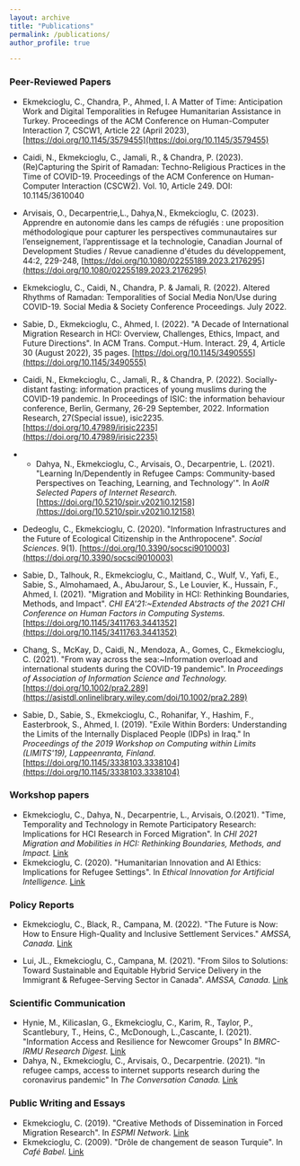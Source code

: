 ```yaml
---
layout: archive
title: "Publications"
permalink: /publications/
author_profile: true

---
```



### Peer-Reviewed Papers

- Ekmekcioglu, C., Chandra, P., Ahmed, I. A Matter of Time: Anticipation Work and Digital Temporalities in Refugee Humanitarian Assistance in Turkey. Proceedings of the ACM Conference on Human-Computer Interaction 7, CSCW1, Article 22 (April 2023), [https://doi.org/10.1145/3579455](https://doi.org/10.1145/3579455)

- Caidi, N., Ekmekcioglu, C., Jamali, R., & Chandra, P. (2023). (Re)Capturing the Spirit of Ramadan: Techno-Religious Practices in the Time of COVID-19. Proceedings of the ACM Conference on Human-Computer Interaction (CSCW2). Vol. 10, Article 249. DOI: 10.1145/3610040
  
- Arvisais, O., Decarpentrie,L., Dahya,N., Ekmekcioglu, C. (2023). Apprendre en autonomie dans les camps de réfugiés : une proposition méthodologique pour capturer les perspectives communautaires sur l’enseignement, l’apprentissage et la technologie, Canadian Journal of Development Studies / Revue canadienne d'études du développement, 44:2, 229-248, [https://doi.org/10.1080/02255189.2023.2176295](https://doi.org/10.1080/02255189.2023.2176295)

- Ekmekcioglu, C., Caidi, N., Chandra, P. & Jamali, R. (2022). Altered Rhythms of Ramadan: Temporalities of Social Media Non/Use during COVID-19. Social Media & Society Conference Proceedings. July 2022.

- Sabie, D., Ekmekcioglu, C., Ahmed, I. (2022). "A Decade of International Migration Research in HCI: Overview, Challenges, Ethics, Impact, and Future Directions". In ACM Trans. Comput.-Hum. Interact. 29, 4, Article 30 (August 2022), 35 pages. [https://doi.org/10.1145/3490555](https://doi.org/10.1145/3490555)

- Caidi, N., Ekmekcioglu, C., Jamali, R., & Chandra, P. (2022). Socially-distant fasting: information practices of young muslims during the COVID-19 pandemic. In Proceedings of ISIC: the information behaviour conference, Berlin, Germany, 26-29 September, 2022. Information Research, 27(Special issue), isic2235. [https://doi.org/10.47989/irisic2235](https://doi.org/10.47989/irisic2235)
  
- - Dahya, N., Ekmekcioglu, C., Arvisais, O., Decarpentrie, L. (2021). "Learning In/Dependently in Refugee Camps: Community-based Perspectives on Teaching, Learning, and Technology'". In *AoIR Selected Papers of Internet Research.* [https://doi.org/10.5210/spir.v2021i0.12158](https://doi.org/10.5210/spir.v2021i0.12158)
    
- Dedeoglu, C., Ekmekcioglu, C. (2020). "Information Infrastructures and the Future of Ecological Citizenship in the Anthropocene". *Social Sciences*. 9(1). [https://doi.org/10.3390/socsci9010003](https://doi.org/10.3390/socsci9010003)
- Sabie, D., Talhouk, R., Ekmekcioglu, C., Maitland, C., Wulf, V., Yafi, E., Sabie, S., Almohamaed, A., AbuJarour, S., Le Louvier, K., Hussain, F., Ahmed, I. (2021). "Migration and Mobility in HCI: Rethinking Boundaries, Methods, and Impact". *CHI EA'21:~Extended Abstracts of the 2021 CHI Conference on Human Factors in Computing Systems.* [https://doi.org/10.1145/3411763.3441352](https://doi.org/10.1145/3411763.3441352)
  
- Chang, S., McKay, D., Caidi, N., Mendoza, A., Gomes, C., Ekmekcioglu, C. (2021). "From way across the sea:~Information overload and international students during the COVID-19 pandemic". In *Proceedings of Association of Information Science and Technology.* [https://doi.org/10.1002/pra2.289](https://asistdl.onlinelibrary.wiley.com/doi/10.1002/pra2.289)
  
- Sabie, D., Sabie, S., Ekmekcioglu, C., Rohanifar, Y., Hashim, F., Easterbrook, S., Ahmed, I. (2019). "Exile Within Borders: Understanding the Limits of the Internally Displaced People (IDPs) in Iraq." In *Proceedings of the 2019 Workshop on Computing within Limits (LIMITS'19), Lappeenranta, Finland.* [https://doi.org/10.1145/3338103.3338104](https://doi.org/10.1145/3338103.3338104)


### Workshop papers

- Ekmekcioglu, C., Dahya, N., Decarpentrie, L., Arvisais, O.(2021). "Time, Temporality and Technology in Remote Participatory Research: Implications for HCI Research in Forced Migration". In *CHI 2021 Migration and Mobilities in HCI: Rethinking Boundaries, Methods, and Impact.* [Link](http://www.cs.toronto.edu/~dsabie/MigrationWorkshop/Submissions/Ekmekcioglu-et-al_2021.pdf)
- Ekmekcioglu, C. (2020). "Humanitarian Innovation and AI Ethics: Implications for Refugee Settings". In *Ethical Innovation for Artificial Intelligence.* [Link](https://ei4ai.wordpress.com/2020/10/19/humanitarian-innovation-and-ai-ethics-implications-for-refugee-settings-by-cansu-e-dedeoglu-faculty-of-information-university-of-toronto/)

### Policy Reports

- Ekmekcioglu, C., Black, R., Campana, M. (2022). "The Future is Now: How to Ensure High-Quality and Inclusive Settlement Services." *AMSSA, Canada.* [Link](https://www.amssa.org/wp-content/uploads/2022/06/NSCT-Report-Final-EN-Apr-29-2022.pdf)

- Lui, JL., Ekmekcioglu, C., Campana, M.  (2021). "From Silos to Solutions: Toward Sustainable and Equitable Hybrid Service Delivery in the Immigrant & Refugee-Serving Sector in Canada". *AMSSA, Canada.* [Link](https://www.amssa.org/wp-content/uploads/2021/05/EN-Settlement-Sector-Technology-Task-Group-final-report-and-recommen....pdf)

### Scientific Communication

- Hynie, M., Kilicaslan, G., Ekmekcioglu, C., Karim, R., Taylor, P., Scantlebury, T., Heins, C., McDonough, L.,Cascante, I. (2021). "Information Access and Resilience for Newcomer Groups" In *BMRC-IRMU Research Digest.* [Link](https://bmrc-irmu.info.yorku.ca/files/2021/12/Hynie-FINAL-York-Region-EN-Research-Summary_mh-1.pdf?x15611)
- Dahya, N., Ekmekcioglu, C., Arvisais, O., Decarpentrie. (2021). "In refugee camps, access to internet supports research during the coronavirus pandemic" In *The Conversation Canada.* [Link](https://theconversation.com/in-refugee-camps-access-to-internet-supports-research-during-the-coronavirus-pandemic-146468) 

### Public Writing and Essays 

- Ekmekcioglu, C. (2019). "Creative Methods of Dissemination in Forced Migration Research". In *ESPMI Network.* [Link](https://espminetwork.com/cansu-e-dedoglu-dissemination-methods/)
- Ekmekcioglu, C. (2009). "Drôle de changement de season Turquie". In *Café Babel.* [Link](https://cafebabel.com/fr/article/drole-de-changement-de-saison-turque-5ae0059df723b35a145df023/)


<!---
 {% if author.googlescholar %}
 You can also find my articles on <u><a href="{{author.googlescholar}}">my Google Scholar profile</a>.</u>
 {% endif %}
 {% include base_path %}
 {% for post in site.publications reversed %}
 {% include archive-single.html %}
 {% endfor %}
 --->

